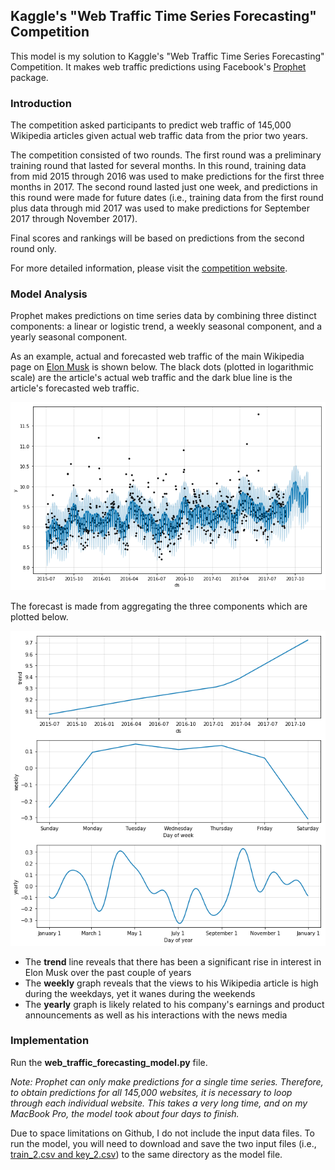 ## Kaggle's "Web Traffic Time Series Forecasting" Competition

This model is my solution to Kaggle's "Web Traffic Time Series Forecasting" Competition. It makes web traffic predictions using Facebook's [Prophet](https://github.com/facebook/prophet) package.

### Introduction

The competition asked participants to predict web traffic of 145,000 Wikipedia articles given actual web traffic data from the prior two years.

The competition consisted of two rounds. The first round was a preliminary training round that lasted for several months. In this round, training data from mid 2015 through 2016 was used to make predictions for the first three months in 2017. The second round lasted just one week, and predictions in this round were made for future dates (i.e., training data from the first round plus data through mid 2017 was used to make predictions for September 2017 through November 2017). 

Final scores and rankings will be based on predictions from the second round only.

For more detailed information, please visit the [competition website](https://www.kaggle.com/c/web-traffic-time-series-forecasting).

### Model Analysis

Prophet makes predictions on time series data by combining three distinct components: a linear or logistic trend, a weekly seasonal component, and a yearly seasonal component. 

As an example, actual and forecasted web traffic of the main Wikipedia page on [Elon Musk](https://en.wikipedia.org/wiki/Elon_Musk) is shown below. The black dots (plotted in logarithmic scale) are the article's actual web traffic and the dark blue line is the article's forecasted web traffic.

![Prophet plot](example_plot.png)

The forecast is made from aggregating the three components which are plotted below.

![Prophet components](example_components.png)

- The **trend** line reveals that there has been a significant rise in interest in Elon Musk over the past couple of years
- The **weekly** graph reveals that the views to his Wikipedia article is high during the weekdays, yet it wanes during the weekends
- The **yearly** graph is likely related to his company's earnings and product announcements as well as his interactions with the news media

### Implementation

Run the **web_traffic_forecasting_model.py** file.

*Note: Prophet can only make predictions for a single time series. Therefore, to obtain predictions for all 145,000 websites, it is necessary to loop through each individual website. This takes a very long time, and on my MacBook Pro, the model took about four days to finish.*

Due to space limitations on Github, I do not include the input data files. To run the model, you will need to download and save the two input files (i.e., [train_2.csv and key_2.csv](https://www.kaggle.com/c/web-traffic-time-series-forecasting/data)) to the same directory as the model file.